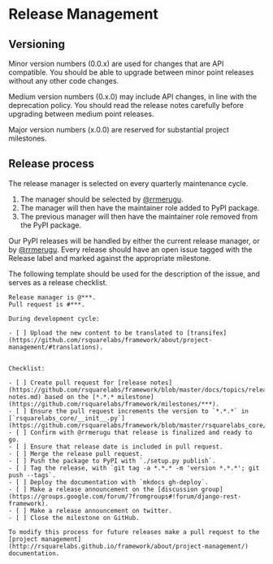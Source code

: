 # Release Management



## Versioning

Minor version numbers (0.0.x) are used for changes that are API compatible. You should be able to upgrade between minor point releases without any other code changes.

Medium version numbers (0.x.0) may include API changes, in line with the deprecation policy. You should read the release notes carefully before upgrading between medium point releases.

Major version numbers (x.0.0) are reserved for substantial project milestones.


##  Release process

The release manager is selected on every quarterly maintenance cycle.

1. The manager should be selected by [@rrmerugu](https://github.com/rrmerugu).
2. The manager will then have the maintainer role added to PyPI package.
3. The previous manager will then have the maintainer role removed from the PyPI package.

Our PyPI releases will be handled by either the current release manager, or by [@rrmerugu](https://github.com/rrmerugu). 
Every release should have an open issue tagged with the Release label and marked against the appropriate milestone.

The following template should be used for the description of the issue, and serves as a release checklist.



```
Release manager is @***.
Pull request is #***.

During development cycle:

- [ ] Upload the new content to be translated to [transifex](https://github.com/rsquarelabs/framework/about/project-management/#translations).


Checklist:

- [ ] Create pull request for [release notes](https://github.com/rsquarelabs/framework/blob/master/docs/topics/release-notes.md) based on the [*.*.* milestone](https://github.com/rsquarelabs/framework/milestones/***).
- [ ] Ensure the pull request increments the version to `*.*.*` in [`rsquarelabs_core/__init__.py`](https://github.com/rsquarelabs/framework/blob/master/rsquarelabs_core/__init__.py).
- [ ] Confirm with @rrmerugu that release is finalized and ready to go.
- [ ] Ensure that release date is included in pull request.
- [ ] Merge the release pull request.
- [ ] Push the package to PyPI with `./setup.py publish`.
- [ ] Tag the release, with `git tag -a *.*.* -m 'version *.*.*'; git push --tags`.
- [ ] Deploy the documentation with `mkdocs gh-deploy`.
- [ ] Make a release announcement on the [discussion group](https://groups.google.com/forum/?fromgroups#!forum/django-rest-framework).
- [ ] Make a release announcement on twitter.
- [ ] Close the milestone on GitHub.

To modify this process for future releases make a pull request to the [project management](http://rsquarelabs.github.io/framework/about/project-management/) documentation.

```